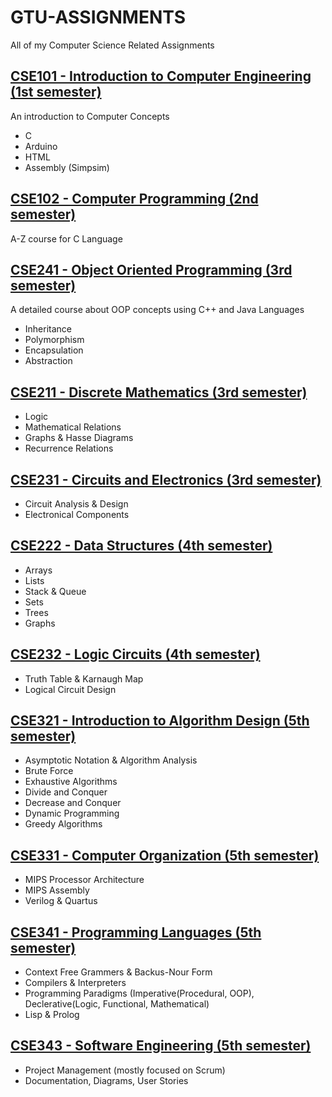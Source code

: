 # GTU-ASSIGNMENTS
All of my Computer Science Related Assignments
## [CSE101 - Introduction to Computer Engineering (1st semester)](https://github.com/gokbeykeskin/GTU-ASSIGNMENTS/tree/main/CSE101)
An introduction to Computer Concepts
- C
- Arduino
- HTML
- Assembly (Simpsim)
## [CSE102 - Computer Programming (2nd semester)](https://github.com/gokbeykeskin/GTU-ASSIGNMENTS/tree/main/CSE102)
A-Z course for C Language
## [CSE241 - Object Oriented Programming (3rd semester)](https://github.com/gokbeykeskin/GTU-ASSIGNMENTS/tree/main/CSE241)
A detailed course about OOP concepts using C++ and Java Languages
- Inheritance
- Polymorphism
- Encapsulation
- Abstraction
## [CSE211 - Discrete Mathematics (3rd semester)](https://github.com/gokbeykeskin/GTU-ASSIGNMENTS/tree/main/CSE211)
- Logic
- Mathematical Relations
- Graphs & Hasse Diagrams
- Recurrence Relations
## [CSE231 - Circuits and Electronics (3rd semester)](https://github.com/gokbeykeskin/GTU-ASSIGNMENTS/tree/main/cse231)
- Circuit Analysis & Design
- Electronical Components
## [CSE222 - Data Structures (4th semester)](https://github.com/gokbeykeskin/GTU-ASSIGNMENTS/tree/main/CSE222)
- Arrays
- Lists
- Stack & Queue
- Sets
- Trees
- Graphs
## [CSE232 - Logic Circuits (4th semester)](https://github.com/gokbeykeskin/GTU-ASSIGNMENTS/tree/main/CSE232)
- Truth Table & Karnaugh Map
- Logical Circuit Design
## [CSE321 - Introduction to Algorithm Design (5th semester)](https://github.com/gokbeykeskin/GTU-ASSIGNMENTS/tree/main/CSE321)
- Asymptotic Notation & Algorithm Analysis
- Brute Force
- Exhaustive Algorithms
- Divide and Conquer
- Decrease and Conquer
- Dynamic Programming
- Greedy Algorithms
## [CSE331 - Computer Organization (5th semester)](https://github.com/gokbeykeskin/GTU-ASSIGNMENTS/tree/main/CSE331)
- MIPS Processor Architecture
- MIPS Assembly
- Verilog & Quartus
## [CSE341 - Programming Languages (5th semester)](https://github.com/gokbeykeskin/GTU-ASSIGNMENTS/tree/main/CSE341)
- Context Free Grammers & Backus-Nour Form
- Compilers & Interpreters
- Programming Paradigms (Imperative(Procedural, OOP), Declerative(Logic, Functional, Mathematical)
- Lisp & Prolog
## [CSE343 - Software Engineering (5th semester)](https://github.com/gokbeykeskin/GTU-ASSIGNMENTS/tree/main/CSE343)
- Project Management (mostly focused on Scrum)
- Documentation, Diagrams, User Stories
